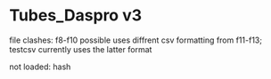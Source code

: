 # Tubes_Daspro v3

file clashes: f8-f10 possible uses diffrent csv formatting from f11-f13; testcsv currently uses the latter format

not loaded: hash
